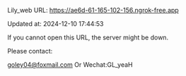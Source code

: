 Lily_web URL: https://ae6d-61-165-102-156.ngrok-free.app

Updated at: 2024-12-10 17:44:53

If you cannot open this URL, the server might be down.

Please contact: 

goley04@foxmail.com Or Wechat:GL_yeaH